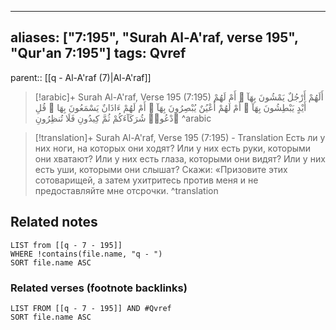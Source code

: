 
---
aliases: ["7:195", "Surah Al-A'raf, verse 195", "Qur'an 7:195"]
tags: Qvref
---

parent:: [[q - Al-A'raf (7)|Al-A'raf]]

> [!arabic]+ Surah Al-A'raf, Verse 195 (7:195)
> <span class="quran-arabic">أَلَهُمْ أَرْجُلٌ يَمْشُونَ بِهَآ ۖ أَمْ لَهُمْ أَيْدٍ يَبْطِشُونَ بِهَآ ۖ أَمْ لَهُمْ أَعْيُنٌ يُبْصِرُونَ بِهَآ ۖ أَمْ لَهُمْ ءَاذَانٌ يَسْمَعُونَ بِهَا ۗ قُلِ ٱدْعُوا۟ شُرَكَآءَكُمْ ثُمَّ كِيدُونِ فَلَا تُنظِرُونِ</span>
^arabic

> [!translation]+ Surah Al-A'raf, Verse 195 (7:195) - Translation
> Есть ли у них ноги, на которых они ходят? Или у них есть руки, которыми они хватают? Или у них есть глаза, которыми они видят? Или у них есть уши, которыми они слышат? Скажи: «Призовите этих сотоварищей, а затем ухитритесь против меня и не предоставляйте мне отсрочки.
^translation



## Related notes
```dataview
LIST from [[q - 7 - 195]]
WHERE !contains(file.name, "q - ")
SORT file.name ASC
```

### Related verses (footnote backlinks)
```dataview
LIST FROM [[q - 7 - 195]] AND #Qvref
SORT file.name ASC
```

